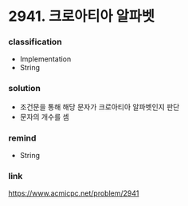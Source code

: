 # 2941. 크로아티아 알파벳

### classification
* Implementation
* String

### solution
* 조건문을 통해 해당 문자가 크로아티아 알파벳인지 판단
* 문자의 개수를 셈

### remind
* String

### link
https://www.acmicpc.net/problem/2941